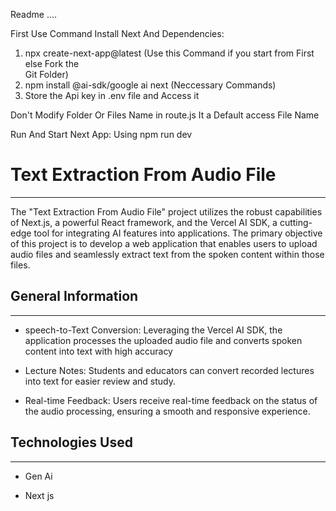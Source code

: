 Readme ....

First Use Command Install Next And Dependencies:
   1. npx create-next-app@latest (Use this Command if you start from First else Fork the      
      Git Folder)
   2. npm install @ai-sdk/google ai next (Neccessary Commands)
   3. Store the Api key in .env file and Access it

Don't Modify Folder Or Files Name in route.js It a Default access File Name

Run And Start Next App: Using
       npm run dev





<h1>Text Extraction From Audio File</h1>
<hr><p>The "Text Extraction From Audio File" project utilizes the robust capabilities of Next.js, a powerful React framework, and the Vercel AI SDK, a cutting-edge tool for integrating AI features into applications. The primary objective of this project is to develop a web application that enables users to upload audio files and seamlessly extract text from the spoken content within those files.</p><h2>General Information</h2>
<hr><ul>
<li>speech-to-Text Conversion: Leveraging the Vercel AI SDK, the application processes the uploaded audio file and converts spoken content into text with high accuracy</li>
</ul><ul>
<li>Lecture Notes: Students and educators can convert recorded lectures into text for easier review and study.</li>
</ul><ul>
<li>Real-time Feedback: Users receive real-time feedback on the status of the audio processing, ensuring a smooth and responsive experience.</li>
</ul><h2>Technologies Used</h2>
<hr><ul>
<li>Gen Ai</li>
</ul><ul>
<li>Next js</li>
</ul>











